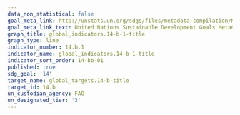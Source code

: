 ```yaml
---
data_non_statistical: false
goal_meta_link: http://unstats.un.org/sdgs/files/metadata-compilation/Metadata-Goal-14.pdf
goal_meta_link_text: United Nations Sustainable Development Goals Metadata (pdf 288kB)
graph_title: global_indicators.14-b-1-title
graph_type: line
indicator_number: 14.b.1
indicator_name: global_indicators.14-b-1-title
indicator_sort_order: 14-bb-01
published: true
sdg_goal: '14'
target_name: global_targets.14-b-title
target_id: 14.b
un_custodian_agency: FAO
un_designated_tier: '3'
---
```


